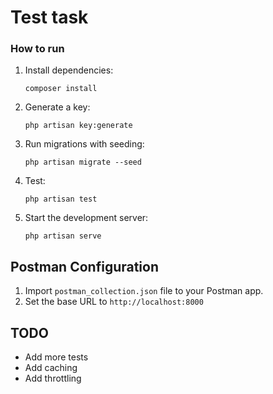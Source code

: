 # Test task

### How to run

1. Install dependencies:
   ```
   composer install
   ```
2. Generate a key:
   ```
   php artisan key:generate
   ```
3. Run migrations with seeding:
   ```
   php artisan migrate --seed
   ```
4. Test:
   ```
   php artisan test
   ```
5. Start the development server:
   ```
   php artisan serve
   ```

## Postman Configuration

1. Import `postman_collection.json` file to your Postman app.
2. Set the base URL to `http://localhost:8000`

## TODO

- Add more tests
- Add caching
- Add throttling